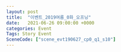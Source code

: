 ```yaml
---
layout: post
title:  "이벤트_2019여름_0화_오프닝"
date:   2021-06-26 09:00:00 +0000
categories: Event
Tags: Story Event
SceneCode: ["scene_evt190627_cp0_q1_s10"]
---
```

